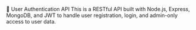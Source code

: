 🔐 User Authentication API
This is a RESTful API built with Node.js, Express, MongoDB, and JWT to handle user registration, login, and admin-only access to user data.


